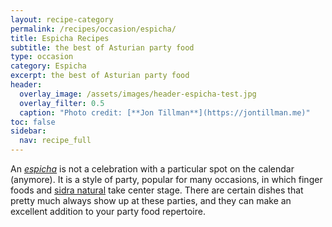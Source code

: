 ```yaml
---
layout: recipe-category
permalink: /recipes/occasion/espicha/
title: Espicha Recipes
subtitle: the best of Asturian party food
type: occasion
category: Espicha
excerpt: the best of Asturian party food
header:
  overlay_image: /assets/images/header-espicha-test.jpg
  overlay_filter: 0.5
  caption: "Photo credit: [**Jon Tillman**](https://jontillman.me)"
toc: false
sidebar:
  nav: recipe_full
---
```

An *[espicha](/culture/espicha/)* is not a celebration with a particular spot on the calendar (anymore). It is a style of party, popular for many occasions, in which finger foods and [sidra natural](/culture/products/cider/) take center stage. There are certain dishes that pretty much always show up at these parties, and they can make an excellent addition to your party food repertoire.
